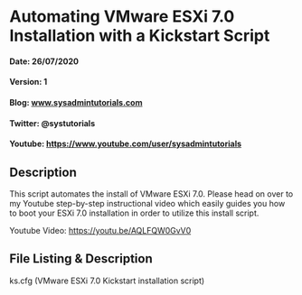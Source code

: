 # Automating VMware ESXi 7.0 Installation with a Kickstart Script
#### Date: 26/07/2020
#### Version: 1
#### Blog: www.sysadmintutorials.com
#### Twitter: @systutorials
#### Youtube: https://www.youtube.com/user/sysadmintutorials


## Description

This script automates the install of VMware ESXi 7.0. Please head on over to my Youtube step-by-step instructional video which easily guides you how to boot your ESXi 7.0 installation in order to utilize this install script.

Youtube Video: https://youtu.be/AQLFQW0GvV0

## File Listing & Description
ks.cfg (VMware ESXi 7.0 Kickstart installation script)
